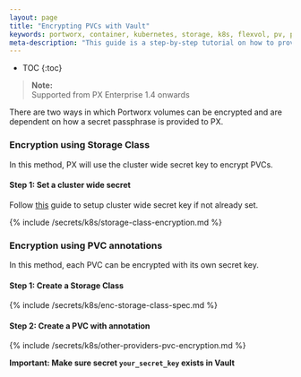 ```yaml
---
layout: page
title: "Encrypting PVCs with Vault"
keywords: portworx, container, kubernetes, storage, k8s, flexvol, pv, persistent disk, encryption, pvc, vault
meta-description: "This guide is a step-by-step tutorial on how to provision encrypted PVCs with Portworx configured with Vault"
---
```


* TOC
{:toc}

>**Note:**<br/>Supported from PX Enterprise 1.4 onwards

There are two ways in which Portworx volumes can be encrypted and are dependent on how a secret passphrase is provided to PX.

### Encryption using Storage Class

In this method, PX will use the cluster wide secret key to encrypt PVCs.

#### Step 1: Set a cluster wide secret

Follow [this](/secrets/portworx-with-vault.html#setting-cluster-wide-secret-key) guide to setup cluster wide secret key if not already set.

{% include /secrets/k8s/storage-class-encryption.md %}

### Encryption using PVC annotations

In this method, each PVC can be encrypted with its own secret key.

#### Step 1: Create a Storage Class

{% include /secrets/k8s/enc-storage-class-spec.md %}

#### Step 2: Create a PVC with annotation

{% include /secrets/k8s/other-providers-pvc-encryption.md  %}

__Important: Make sure secret `your_secret_key` exists in Vault__
